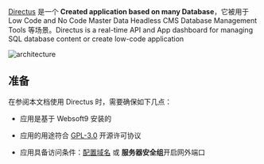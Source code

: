 [Directus](https://directus.io/) 是一个 **Created  application based on many Database**，它被用于 Low Code and No Code Master Data Headless CMS Database Management Tools  等场景。Directus is a real-time API and App dashboard for managing SQL database content or create low-code application


![architecture](https://libs.websoft9.com/Websoft9/DocsPicture/zh/directus/directus-arch-websoft9.svg)


## 准备

在参阅本文档使用 Directus 时，需要确保如下几点：

- 应用是基于 Websoft9 安装的

- 应用的用途符合 [GPL-3.0](https://opensource.org/licenses/GPL-3.0) 开源许可协议

- 应用具备访问条件：[配置域名](./guide/appsetdomain) 或 **服务器安全组**开启网外端口